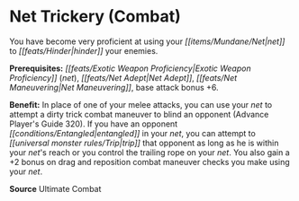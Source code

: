 ﻿---
cssclass: [feats]

---
# Net Trickery (Combat)

You have become very proficient at using your _[[items/Mundane/Net|net]]_ to _[[feats/Hinder|hinder]]_ your enemies.

**Prerequisites:** _[[feats/Exotic Weapon Proficiency|Exotic Weapon Proficiency]]_ (_net_), _[[feats/Net Adept|Net Adept]]_, _[[feats/Net Maneuvering|Net Maneuvering]]_, base attack bonus +6.

**Benefit:** In place of one of your melee attacks, you can use your _net_ to attempt a dirty trick combat maneuver to blind an opponent (Advance Player's Guide 320). If you have an opponent _[[conditions/Entangled|entangled]]_ in your _net_, you can attempt to _[[universal monster rules/Trip|trip]]_ that opponent as long as he is within your _net_'s reach or you control the trailing rope on your _net_. You also gain a +2 bonus on drag and reposition combat maneuver checks you make using your _net_.

**Source** Ultimate Combat